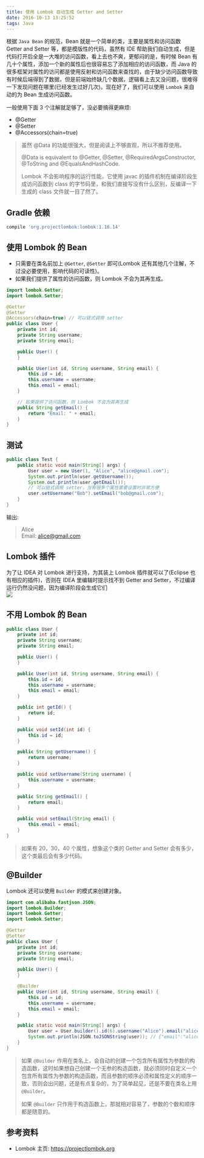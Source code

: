 ```yaml
---
title: 使用 Lombok 自动生成 Getter and Setter
date: 2016-10-13 13:25:52
tags: Java
---
```

根据 `Java Bean` 的规范，Bean 就是一个简单的类，主要是属性和访问函数 Getter and Setter 等，都是模版性的代码，虽然有 IDE 帮助我们自动生成，但是代码打开后全是一大堆的访问函数，看上去也不爽，更郁闷的是，有时候 Bean 有几十个属性，添加一个新的属性后也很容易忘了添加相应的访问函数，而 Java 的很多框架对属性的访问都是使用反射和访问函数来查找的，由于缺少访问函数导致有时候后端得到了数据，但是前端始终缺几个数据，逻辑看上去又没问题，很难得一下发现问题在哪里(已经发生过好几次)。现在好了，我们可以使用 `Lombok` 来自动的为 Bean 生成访问函数。

一般使用下面 3 个注解就足够了，没必要搞得更麻烦:

* @Getter
* @Setter
* @Accessors(chain=true)

> 虽然 @Data 的功能很强大，但是阅读上不够直观，所以不推荐使用。
>
> @Data is equivalent to @Getter, @Setter, @RequiredArgsConstructor, @ToString and  @EqualsAndHashCode.
>
> 
>
> Lombok 不会影响程序的运行性能，它使用 javac 的插件机制在编译阶段生成访问函数到 class 的字节码里，和我们直接写没有什么区别，反编译一下生成的 class 文件就一目了然了。

<!--more-->

## Gradle 依赖
```groovy
compile 'org.projectlombok:lombok:1.16.14'
```

## 使用 Lombok 的 Bean
* 只需要在类名前加上 `@Getter`, `@Setter` 即可(Lombok 还有其他几个注解，不过没必要使用，影响代码的可读性)。
* 如果我们提供了属性的访问函数，则 Lombok 不会为其再生成。

```java
import lombok.Getter;
import lombok.Setter;

@Getter
@Setter
@Accessors(chain=true) // 可以链式调用 setter
public class User {
    private int id;
    private String username;
    private String email;

    public User() {
    }

    public User(int id, String username, String email) {
        this.id = id;
        this.username = username;
        this.email = email;
    }

    // 如果提供了访问函数，则 Lombok 不会为其再生成
    public String getEmail() {
        return "Email: " + email;
    }
}
```

## 测试
```java
public class Test {
    public static void main(String[] args) {
        User user = new User(1, "Alice", "alice@gmail.com");
        System.out.println(user.getUsername());
        System.out.println(user.getEmail());
        // 可以链式调用 setter，当有很多个属性需要设置时非常方便
        user.setUsername("Bob").setEmail("bob@gmail.com");
    }
}
```

输出:

> Alice  
> Email: alice@gmail.com

## Lombok 插件
为了让 IDEA 对 Lombok 进行支持，为其装上 Lombok 插件就可以了(Eclipse 也有相应的插件)，否则在 IDEA 里编辑时提示找不到 Getter and Setter，不过编译运行仍然没问题，因为编译阶段会生成它们  
![](/img/java/lombok-idea.png)

## 不用 Lombok 的 Bean
```java
public class User {
    private int id;
    private String username;
    private String email;

    public User() {
    }

    public User(int id, String username, String email) {
        this.id = id;
        this.username = username;
        this.email = email;
    }

    public int getId() {
        return id;
    }

    public void setId(int id) {
        this.id = id;
    }

    public String getUsername() {
        return username;
    }

    public void setUsername(String username) {
        this.username = username;
    }

    public String getEmail() {
        return email;
    }

    public void setEmail(String email) {
        this.email = email;
    }
}
```

> 如果有 20，30，40 个属性，想象这个类的 Getter and Setter 会有多少，这个类最后会有多少代码。

## @Builder
Lombok 还可以使用 `Builder` 的模式来创建对象。

```java
import com.alibaba.fastjson.JSON;
import lombok.Builder;
import lombok.Getter;
import lombok.Setter;

@Getter
@Setter
public class User {
    private int id;
    private String username;
    private String email;

    public User() {
    }

    @Builder
    public User(int id, String username, String email) {
        this.id = id;
        this.username = username;
        this.email = email;
    }

    public static void main(String[] args) {
        User user = User.builder().id(6).username("Alice").email("alice@gmail.com").build();
        System.out.println(JSON.toJSONString(user)); // {"email":"alice@gmail.com","id":6,"username":"Alice"}
    }
}
```

> 如果 `@Builder` 作用在类名上，会自动的创建一个包含所有属性为参数的构造函数，这时如果想自己创建一个无参的构造函数，就必须同时自定义一个包含所有属性为参数的构造函数，而且参数的顺序必须和属性定义的顺序一致，否则会出问题，还是有点复杂的，为了简单起见，还是不要在类名上用 `@Builder`。
>
> 如果 `@Builder` 只作用于构造函数上，那就相对容易了，参数的个数和顺序都是随意的。

## 参考资料
* Lombok 主页: <https://projectlombok.org>
